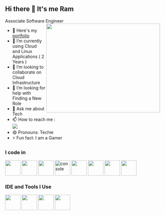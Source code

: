 ## Hi there 👋 It's me Ram

Associate Software Engineer 
<img align="right" width="370" height="290" src="https://i.pinimg.com/originals/47/f0/34/47f0342cec72b800463bf003eac1257e.gif">
- 🔭 Here's my [portfolio]()                                                 
- 🌱 I’m currently using Cloud and Linux Applications ( 2 Years )
- 👯 I’m looking to collaborate on Cloud Infrastructure
- 🤔 I’m looking for help with Finding a New Role
- 💬 Ask me about Tech
- 📫 How to reach me :
<br /> [<img src="https://img.shields.io/badge/LinkedIn-0077B5?style=for-the-badge&logo=linkedin&logoColor=white" />](https://www.linkedin.com/in/ramnandha-katturaja-031b8220b/)
- 😄 Pronouns: Techie
- ⚡ Fun fact: I am a Gamer

### I code in
<img height="50" width="50" src="https://img.icons8.com/fluency/48/azure-1.png" /> <img height="50" width="50" src="https://img.icons8.com/windows/32/github.png" /> <img height="50" width="50" src="https://img.icons8.com/external-those-icons-flat-those-icons/24/external-Linux-logos-and-brands-those-icons-flat-those-icons.png" /> <img height="50" width="50" src="https://img.icons8.com/ios-filled/50/console.png" alt="console" /> <img height="50" width="50" src="https://img.icons8.com/color/48/000000/mysql-logo.png"/>
<img height="50" width="50" src="https://img.icons8.com/color/48/000000/java-coffee-cup-logo.png" /> <img height="50" width="50" src="https://img.icons8.com/color/48/000000/html-5.png" /> <img height="50" width="50" src="https://img.icons8.com/color/48/000000/css3.png" />

### IDE and Tools I Use
<img height="50" width="50" src="https://img.icons8.com/fluency/48/azure-1.png" /> <img height="50" width="50" src="https://img.icons8.com/color/48/000000/visual-studio-code-2019.png"/> <img height="50" width="50" src="https://img.icons8.com/color/50/000000/git.png"/> <img height="50" src="https://img.icons8.com/officel/480/null/java-eclipse.png"/>
